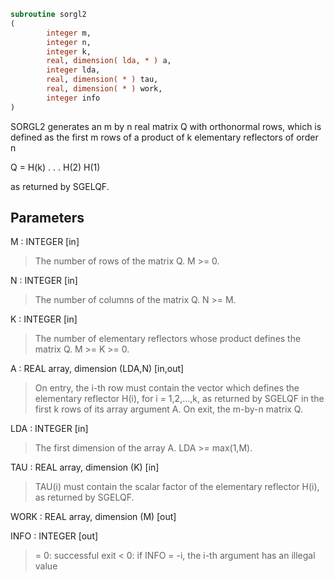 ```fortran
subroutine sorgl2
(
        integer m,
        integer n,
        integer k,
        real, dimension( lda, * ) a,
        integer lda,
        real, dimension( * ) tau,
        real, dimension( * ) work,
        integer info
)
```

SORGL2 generates an m by n real matrix Q with orthonormal rows,
which is defined as the first m rows of a product of k elementary
reflectors of order n

Q  =  H(k) . . . H(2) H(1)

as returned by SGELQF.

## Parameters
M : INTEGER [in]
> The number of rows of the matrix Q. M >= 0.

N : INTEGER [in]
> The number of columns of the matrix Q. N >= M.

K : INTEGER [in]
> The number of elementary reflectors whose product defines the
> matrix Q. M >= K >= 0.

A : REAL array, dimension (LDA,N) [in,out]
> On entry, the i-th row must contain the vector which defines
> the elementary reflector H(i), for i = 1,2,...,k, as returned
> by SGELQF in the first k rows of its array argument A.
> On exit, the m-by-n matrix Q.

LDA : INTEGER [in]
> The first dimension of the array A. LDA >= max(1,M).

TAU : REAL array, dimension (K) [in]
> TAU(i) must contain the scalar factor of the elementary
> reflector H(i), as returned by SGELQF.

WORK : REAL array, dimension (M) [out]

INFO : INTEGER [out]
> = 0: successful exit
> < 0: if INFO = -i, the i-th argument has an illegal value
